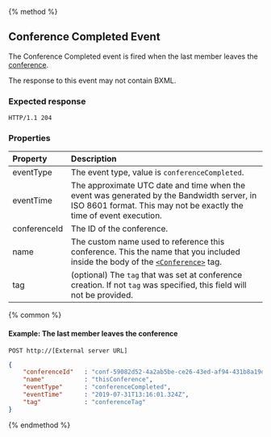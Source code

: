 {% method %}
## Conference Completed Event
The Conference Completed event is fired when the last member leaves the [conference](../verbs/conference.md).

The response to this event may not contain BXML.

### Expected response

```http
HTTP/1.1 204
```

### Properties

| Property         | Description |
|:-----------------|:------------|
| eventType        | The event type, value is `conferenceCompleted`. |
| eventTime        | The approximate UTC date and time when the event was generated by the Bandwidth server, in ISO 8601 format. This may not be exactly the time of event execution. |
| conferenceId     | The ID of the conference. |
| name             | The custom name used to reference this conference. This the name that you included inside the body of the [`<Conference>`](../verbs/conference.md) tag. |
| tag              | (optional) The `tag` that was set at conference creation. If not `tag` was specified, this field will not be provided. |

{% common %}

#### Example: The last member leaves the conference

```
POST http://[External server URL]
```

```json
{
    "conferenceId"   : "conf-59082d52-4a2ab5be-ce26-43ed-af94-431b8a19d4e3",
    "name"           : "thisConference",
    "eventType"      : "conferenceCompleted",
    "eventTime"      : "2019-07-31T13:16:01.324Z",
    "tag"            : "conferenceTag"
}
```

{% endmethod %}
